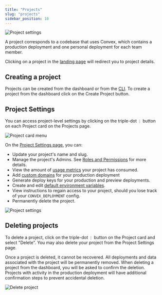 ```yaml
---
title: "Projects"
slug: "projects"
sidebar_position: 10
---
```


![Project settings](/screenshots/projects.png)

A project corresponds to a codebase that uses Convex, which contains a
production deployment and one personal deployment for each team member.

Clicking on a project in the [landing page](https://dashboard.convex.dev) will
redirect you to project details.

## Creating a project

Projects can be created from the dashboard or from the
[CLI](/docs/cli.md#create-a-new-project). To create a project from the dashboard
click on the Create Project button.

## Project Settings

You can access project-level settings by clicking on the triple-dot `⋮` button
on each Project card on the Projects page.

![Project card menu](/screenshots/project_menu.png)

On the [Project Settings page](https://dashboard.convex.dev/project/settings),
you can:

- Update your project's name and slug.
- Manage the project's Admins. See
  [Roles and Permissions](/docs/dashboard/teams.md#roles-and-permissions) for
  more details.
- View the amount of [usage metrics](/docs/dashboard/teams.md#usage) your
  project has consumed.
- Add [custom domains](/docs/production/hosting/custom.mdx#domains) for your
  production deployment
- Generate deploy keys for your production and preview deployments.
- Create and edit
  [default environment variables](/docs/production/environment-variables.mdx#project-environment-variable-defaults).
- View instructions to regain access to your project, should you lose track of
  your `CONVEX_DEPLOYMENT` config.
- Permanently delete the project.

![Project settings](/screenshots/project_settings.png)

## Deleting projects

To delete a project, click on the triple-dot `⋮` button on the Project card and
select "Delete". You may also delete your project from the Project Settings
page.

Once a project is deleted, it cannot be recovered. All deployments and data
associated with the project will be permanently removed. When deleting a project
from the dashboard, you will be asked to confirm the deletion. Projects with
activity in the production deployment will have additional confirmation steps to
prevent accidental deletion.

![Delete project](/screenshots/project_delete.png)
